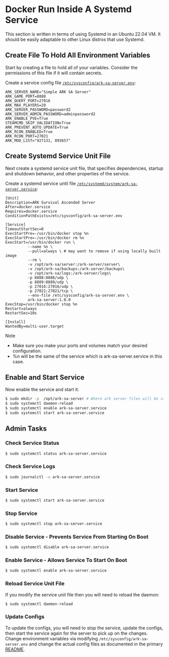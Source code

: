 # Docker Run Inside A Systemd Service

This section is written in terms of using Systemd in an Ubuntu 22.04 VM. It should be easily adaptable to other Linux distros that use Systemd.

## Create File To Hold All Environment Variables

Start by creating a file to hold all of your variables. Consider the permissions of this file if it will contain secrets. 

Create a service config file [`/etc/sysconfig/ark-sa-server.env`](ark-sa-server.env):

```
ARK_SERVER_NAME="Simple ARK SA Server"
ARK_GAME_PORT=8888
ARK_QUERY_PORT=27016
ARK_MAX_PLAYERS=20
ARK_SERVER_PASSWORD=password2
ARK_SERVER_ADMIN_PASSWORD=adminpassword2
ARK_ENABLE_PVE=True
STEAMCMD_SKIP_VALIDATION=True
ARK_PREVENT_AUTO_UPDATE=True
ARK_RCON_ENABLED=True
ARK_RCON_PORT=27021
ARK_MOD_LIST="927131, 893657"
```

## Create Systemd Service Unit File

Next create a systemd service unit file, that specifies dependencies, startup and shutdown behavior, and other properties of the service.

Create a systemd service until file [`/etc/systemd/system/ark-sa-server.service`](ark-sa-server.service):

```
[Unit]
Description=ARK Survival Ascended Server
After=docker.service
Requires=docker.service
ConditionPathExists=/etc/sysconfig/ark-sa-server.env

[Service]
TimeoutStartSec=0
ExecStartPre=-/usr/bin/docker stop %n
ExecStartPre=-/usr/bin/docker rm %n
ExecStart=/usr/bin/docker run \
          --name %n \
          --pull=always \ # may want to remove if using locally built image
          --rm \
          -v /opt/ark-sa/server:/ark-server/server\
          -v /opt/ark-sa/backups:/ark-server/backups\
          -v /opt/ark-sa/logs:/ark-server/logs\
          -p 8888:8888/udp \
          -p 8889:8889/udp \
          -p 27016:27016/udp \
          -p 27021:27021/tcp \
          --env-file /etc/sysconfig/ark-sa-server.env \
          ark-sa-server:1.0.0
ExecStop=/usr/bin/docker stop %n
Restart=always
RestartSec=10s

[Install]
WantedBy=multi-user.target
```

Note 
* Make sure you make your ports and volumes match your desired configuration.
* %n will be the same of the service which is ark-sa-server.service in this case.

## Enable and Start Service

Now enable the service and start it:

```bash
$ sudo mkdir -p  /opt/ark-sa-server # Where ark server files will be stored, check the -v above
$ sudo systemctl daemon-reload
$ sudo systemctl enable ark-sa-server.service
$ sudo systemctl start ark-sa-server.service
```

## Admin Tasks

### Check Service Status
```bash
$ sudo systemctl status ark-sa-server.service
```

### Check Service Logs
```bash
$ sudo journalctl -u ark-sa-server.service
```

### Start Service
```bash
$ sudo systemctl start ark-sa-server.service
```

### Stop Service
```bash
$ sudo systemctl stop ark-sa-server.service
```

### Disable Service - Prevents Service From Starting On Boot
```bash
$ sudo systemctl disable ark-sa-server.service
```
### Enable Service - Allows Service To Start On Boot
```bash
$ sudo systemctl enable ark-sa-server.service
```

### Reload Service Unit File

If you modify the service unit file then you will need to reload the daemon:
```bash
$ sudo systemctl daemon-reload
```

### Update Configs

To update the configs, you will need to stop the service, update the configs, then start the service again for the server to pick up on the changes. Change environment variables via modifying `/etc/sysconfig/ark-sa-server.env` and change the actual config files as documented in the primary [README](../../README.md).
